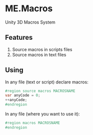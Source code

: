 # ME.Macros
Unity 3D Macros System

## Features

1. Source macros in scripts files
2. Source macros in text files

## Using

In any file (text or script) declare macros:
```C#
#region source macros MACROSNAME
var anyCode = 0;
++anyCode;
#endregion
```

In any file (where you want to use it):
```C#
#region macros MACROSNAME
#endregion
```
